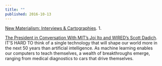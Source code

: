 ```yaml
---
title: ""
published: 2016-10-13
---
```


  <a href="http://quod.lib.umich.edu/o/ohp/11515701.0001.001/1:4.1/--new-materialism-interviews-cartographies?rgn=div2;view=fulltext" target="_blank">New Materialism: Interviews & Cartographies</a>. 1.


  <a href="https://www.wired.com/2016/10/president-obama-mit-joi-ito-interview/" target="_blank">The President in Conversation With MIT’s Joi Ito and WIRED’s Scott Dadich</a>. IT’S HARD TO think of a single technology that will shape our world more in the next 50 years than artificial intelligence. As machine learning enables our computers to teach themselves, a wealth of breakthroughs emerge, ranging from medical diagnostics to cars that drive themselves.

